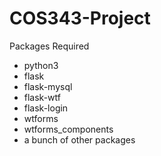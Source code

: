 # COS343-Project

Packages Required
* python3
* flask
* flask-mysql
* flask-wtf
* flask-login
* wtforms
* wtforms_components
* a bunch of other packages
